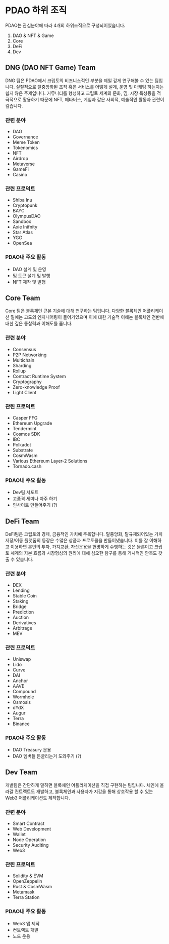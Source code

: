 # PDAO 하위 조직

PDAO는 관심분야에 따라 4개의 하위조직으로 구성되어있습니다.
1. DAO & NFT & Game
2. Core
3. DeFi
4. Dev

## DNG (DAO NFT Game) Team 

DNG 팀은 PDAO에서 크립토의 비즈니스적인 부분을 제일 깊게 연구해볼 수 있는 팀입니다.
실질적으로 탈중앙화된 조직 혹은 서비스를 어떻게 설계, 운영 및 마케팅 하는지는 쉽지 않은 주제입니다.
커뮤니티를 형성하고 크립토 세계의 문화, 밈, 시장 특성등을 적극적으로 활용하기 때문에
NFT, 메타버스, 게임과 같은 사회적, 예술적인 활동과 관련이 깊습니다.

### 관련 분야
- DAO
- Governance
- Meme Token
- Tokenomics
- NFT
- Airdrop
- Metaverse
- GameFi
- Casino

### 관련 프로덕트
- Shiba Inu
- Cryptopunk
- BAYC
- OlympusDAO
- Sandbox
- Axie Inifnity
- Star Atlas
- YGG
- OpenSea

### PDAO내 주요 활동
- DAO 설계 및 운영
- 밈 토큰 설계 및 발행
- NFT 제작 및 발행

## Core Team

Core 팀은 블록체인 근본 기술에 대해 연구하는 팀입니다.
다양한 블록체인 어플리케이션 밑에는 고도의 엔지니어링이 들어가있으며
이에 대한 기술적 이해는 블록체인 전반에 대한 깊은 통찰력과 이해도를 줍니다.

### 관련 분야
- Consensus
- P2P Networking
- Multichain
- Sharding
- Rollup
- Contract Runtime System
- Cryptography
- Zero-knowledge Proof
- Light Client
  
### 관련 프로덕트
- Casper FFG
- Ethereum Upgrade
- Tendermint
- Cosmos SDK
- IBC
- Polkadot
- Substrate
- CosmWasm
- Various Ethereum Layer-2 Solutions
- Tornado.cash

### PDAO내 주요 활동
- Dev팀 서포트
- 고품격 세미나 자주 하기
- 인사이트 만들어주기 (?)

## DeFi Team
DeFi팀은 크립토의 경제, 금융적인 가치에 주목합니다.
탈중앙화, 탈규제되어있는 가치 저장/이동 플랫폼의 등장은 수많은 상품과 프로토콜을 만들어냈습니다.
이를 잘 이해하고 이용하면 본인의 투자, 가치교환, 자산운용을 현명하게 수행하는 것은 물론이고
크립토 세계의 자본 흐름과 시장형성의 원리에 대해 심오한 탐구를 통해 거시적인 안목도 갖출 수 있습니다.

### 관련 분야
- DEX
- Lending
- Stable Coin
- Staking
- Bridge
- Prediction
- Auction
- Derivatives
- Arbitrage
- MEV

### 관련 프로덕트
- Uniswap
- Lido
- Curve
- DAI
- Anchor
- AAVE
- Compound
- Wormhole
- Osmosis
- dYdX
- Augur
- Terra
- Binance

### PDAO내 주요 활동
- DAO Treasury 운용
- DAO 멤버들 돈굴리는거 도와주기 (?)

## Dev Team
개발팀은 간단하게 말하면 블록체인 어플리케이션을 직접 구현하는 팀입니다.
체인에 올라갈 컨트랙트도 개발하고, 블록체인과 사용자가 지갑을 통해 상호작용 할 수 있는 Web3 어플리케이션도 제작합니다.

### 관련 분야
- Smart Contract
- Web Development
- Wallet
- Node Operation
- Security Auditing
- Web3

### 관련 프로덕트
- Solidity & EVM
- OpenZeppelin
- Rust & CosmWasm
- Metamask
- Terra Station

### PDAO내 주요 활동
- Web3 앱 제작
- 컨트랙트 개발
- 노드 운용
